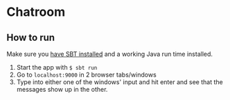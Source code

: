 # Chatroom

## How to run

Make sure you [have SBT installed](http://www.scala-sbt.org/1.0/docs/Setup.html) and a working Java run time installed.

1. Start the app with `$ sbt run`
2. Go to `localhost:9000` in 2 browser tabs/windows
3. Type into either one of the windows' input and hit enter and see that the messages show up in the other.